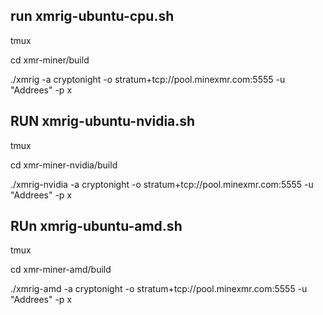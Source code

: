 ## run xmrig-ubuntu-cpu.sh
tmux

cd xmr-miner/build

./xmrig -a cryptonight -o stratum+tcp://pool.minexmr.com:5555 -u "Addrees" -p x
## RUN xmrig-ubuntu-nvidia.sh
tmux

cd xmr-miner-nvidia/build

./xmrig-nvidia -a cryptonight -o stratum+tcp://pool.minexmr.com:5555 -u "Addrees" -p x
## RUn xmrig-ubuntu-amd.sh
tmux

cd xmr-miner-amd/build

./xmrig-amd -a cryptonight -o stratum+tcp://pool.minexmr.com:5555 -u "Addrees" -p x
